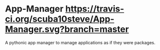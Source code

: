 # App-Manager  https://travis-ci.org/scuba10steve/App-Manager.svg?branch=master
A pythonic app manager to manage applications as if they were packages.
